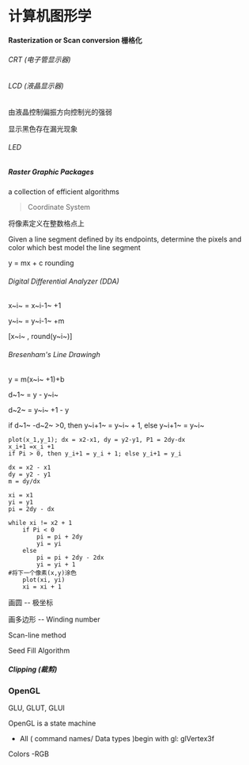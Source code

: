 # 计算机图形学

#### Rasterization or Scan conversion 栅格化

###### CRT (电子管显示器)

###### LCD (液晶显示器)

由液晶控制偏振方向控制光的强弱

显示黑色存在漏光现象

###### LED

##### Raster Graphic Packages

a collection of efficient algorithms

> Coordinate System

将像素定义在整数格点上

Given a line segment defined by its endpoints, determine the pixels and color which best model the line segment

y = mx + c  rounding

###### Digital Differential Analyzer (DDA)

x~i~ = x~i-1~ +1

y~i~ =  y~i-1~ +m

[x~i~ , round(y~i~)]

###### Bresenham's Line Drawingh 

y = m(x~i~ +1)+b

d~1~ = y - y~i~

d~2~ = y~i~ +1 - y

if d~1~ -d~2~ >0, then y~i+1~ = y~i~ + 1, else y~i+1~ = y~i~

```
plot(x_1,y_1); dx = x2-x1, dy = y2-y1, P1 = 2dy-dx
x_i+1 =x_i +1
if Pi > 0, then y_i+1 = y_i + 1; else y_i+1 = y_i
```

```
dx = x2 - x1
dy = y2 - y1
m = dy/dx

xi = x1
yi = y1
pi = 2dy - dx

while xi != x2 + 1
    if Pi < 0
        pi = pi + 2dy
        yi = yi
    else
        pi = pi + 2dy - 2dx
        yi = yi + 1
#将下一个像素(x,y)涂色
    plot(xi, yi)
    xi = xi + 1
```

画圆 -- 极坐标

画多边形 -- Winding number

Scan-line method

Seed Fill Algorithm

##### Clipping (裁剪)


### OpenGL

GLU, GLUT, GLUI 



OpenGL is a state machine

* All ( command names/ Data types )begin with gl: glVertex3f

Colors -RGB








